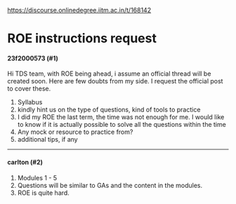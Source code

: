 https://discourse.onlinedegree.iitm.ac.in/t/168142

<html><head><meta charset='utf-8'><title>ROE instructions request</title></head><body>
<h1>ROE instructions request</h1>
<h4>23f2000573 (#1)</h4>
<p>Hi TDS team, with ROE being ahead, i assume an official thread will be created soon. Here are few doubts from my side. I request the official post to cover these.</p>
<ol>
<li>Syllabus</li>
<li>kindly hint us on the type of questions, kind of tools to practice</li>
<li>I did my ROE the last term, the time was not enough for me. I would like to know if it is actually possible to solve all the questions within the time</li>
<li>Any mock or resource to practice from?</li>
<li>additional tips, if any</li>
</ol><hr>

<h4>carlton (#2)</h4>
<ol>
<li>Modules 1 - 5</li>
<li>Questions will be similar to GAs and the content in the modules.</li>
<li>ROE is quite hard.